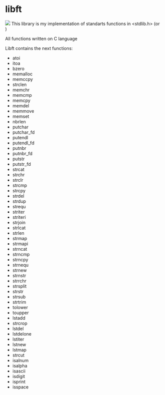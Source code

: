 # libft
![](https://github.com/AloySobek/libft/raw/master/resources/libft.jpg)
This library is my implementation of standarts functions in <stdlib.h> (or <cstdlib>)

All functions written on C language

Libft contains the next functions:
* atoi
* itoa
* bzero
* memalloc
* memccpy
* strclen
* memchr
* memcmp
* memcpy
* memdel
* memmove
* memset
* nbrlen
* putchar
* putchar_fd
* putendl
* putendl_fd
* putnbr
* putnbr_fd
* putstr
* putstr_fd
* strcat
* strchr
* strclr
* strcmp
* strcpy
* strdel
* strdup
* strequ
* striter
* striteri
* strjoin
* strlcat
* strlen
* strmap
* strmapi
* strncat
* strncmp
* strncpy
* strnequ
* strnew
* strnstr
* strrchr
* strsplit
* strstr
* strsub
* strtrim
* tolower
* toupper
* lstadd
* strcrop
* lstdel
* lstdelone
* lstiter
* lstnew
* lstmap
* strcut
* isalnum
* isalpha
* isascii
* isdigit
* isprint
* isspace